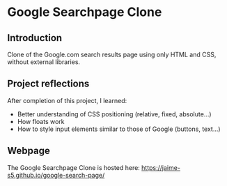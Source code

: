 # Google Searchpage Clone

## Introduction

Clone of the Google.com search results page using only HTML and CSS, without external libraries.

## Project reflections

After completion of this project, I learned:

- Better understanding of CSS positioning (relative, fixed, absolute...)
- How floats work
- How to style input elements similar to those of Google (buttons, text...)

## Webpage

The Google Searchpage Clone is hosted here: https://jaime-s5.github.io/google-search-page/
